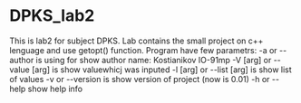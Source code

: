 # DPKS_lab2
This is lab2 for subject DPKS. 
Lab contains the small project on c++ lenguage and use getopt() function.
Program have few parametrs:
-a or --author is using for show author name: Kostianikov IO-91mp
-V [arg] or --value [arg] is show valuewhicj was inputed
-l [arg] or --list [arg] is show list of values
-v or --version is show version of project (now is 0.01)
-h or --help show help info
